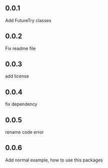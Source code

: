 ## 0.0.1

Add FutureTry classes 

## 0.0.2

Fix readme file

## 0.0.3

add license

## 0.0.4

fix dependency

## 0.0.5

rename code error

## 0.0.6

Add normal example, how to use this packages